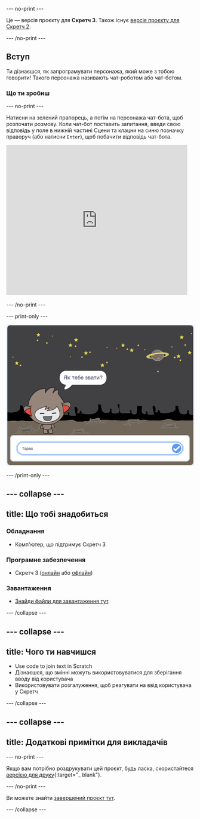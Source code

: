 \--- no-print \---

Це — версія проєкту для **Скретч 3**. Також існує [версія проєкту для Скретч 2](https://projects.raspberrypi.org/en/projects/chatbot-scratch2).

\--- /no-print \---

## Вступ

Ти дізнаєшся, як запрограмувати персонажа, який може з тобою говорити! Такого персонажа називають чат-роботом або чат-ботом.

### Що ти зробиш

\--- no-print \---

Натисни на зелений прапорець, а потім на персонажа чат-бота, щоб розпочати розмову. Коли чат-бот поставить запитання, введи свою відповідь у поле в нижній частині Сцени та клацни на синю позначку праворуч (або натисни `Enter`), щоб побачити відповідь чат-бота.

<div class="scratch-preview">
  <iframe allowtransparency="true" width="485" height="402" src="https://scratch.mit.edu/projects/embed/248864190/?autostart=false" 
  frameborder="0" scrolling="no"></iframe>
</div>

\--- /no-print \---

\--- print-only \---

![завершений проєкт](images/chatbot-preview.png)

\--- /print-only \---

## \--- collapse \---

## title: Що тобі знадобиться

### Обладнання

- Комп'ютер, що підтримує Скретч 3

### Програмне забезпечення

- Скретч 3 ([онлайн](https://rpf.io/scratchon) або [офлайн](https://rpf.io/scratchoff))

### Завантаження

- [Знайди файли для завантаження тут](http://rpf.io/p/en/chatbot-go).

\--- /collapse \---

## \--- collapse \---

## title: Чого ти навчишся

- Use code to join text in Scratch
- Дізнаєшся, що змінні можуть використовуватися для зберігання вводу від користувача
- Використовувати розгалуження, щоб реагувати на ввід користувача у Скретч

\--- /collapse \---

## \--- collapse \---

## title: Додаткові примітки для викладачів

\--- no-print \---

Якщо вам потрібно роздрукувати цей проєкт, будь ласка, скористайтеся [версією для друку](https://projects.raspberrypi.org/en/projects/chatbot/print){:target="_ blank"}.

\--- /no-print \---

Ви можете знайти [завершений проєкт тут](http://rpf.io/p/en/chatbot-get).

\--- /collapse \---